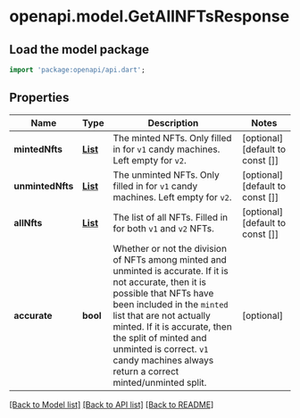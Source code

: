 # openapi.model.GetAllNFTsResponse

## Load the model package
```dart
import 'package:openapi/api.dart';
```

## Properties
Name | Type | Description | Notes
------------ | ------------- | ------------- | -------------
**mintedNfts** | [**List<GetAllNFTsResponseMintedNfts>**](GetAllNFTsResponseMintedNfts.md) | The minted NFTs. Only filled in for `v1` candy machines. Left empty for `v2`. | [optional] [default to const []]
**unmintedNfts** | [**List<GetAllNFTsResponseUnmintedNfts>**](GetAllNFTsResponseUnmintedNfts.md) | The unminted NFTs. Only filled in for `v1` candy machines. Left empty for `v2`. | [optional] [default to const []]
**allNfts** | [**List<GetAllNFTsResponseUnmintedNfts>**](GetAllNFTsResponseUnmintedNfts.md) | The list of all NFTs. Filled in for both `v1` and `v2` NFTs. | [optional] [default to const []]
**accurate** | **bool** | Whether or not the division of NFTs among minted and unminted is accurate. If it is not accurate, then it is possible that NFTs have been included in the `minted` list that are not actually minted. If it is accurate, then the split of  minted and unminted is correct. `v1` candy machines always return a correct minted/unminted split.   | [optional] 

[[Back to Model list]](../README.md#documentation-for-models) [[Back to API list]](../README.md#documentation-for-api-endpoints) [[Back to README]](../README.md)


